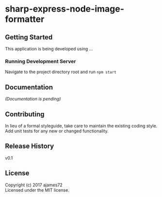 # sharp-express-node-image-formatter

## Getting Started

This application is being developed using ...

### Running Development Server

Navigate to the project directory root and run `npm start`

## Documentation

_(Documentation is pending)_

## Contributing
In lieu of a formal styleguide, take care to maintain the existing coding style. Add unit tests for any new or changed functionality.


## Release History
v0.1

## License
Copyright (c) 2017 ajames72  
Licensed under the MIT license.
